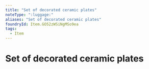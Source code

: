 ```yaml
---
title: "Set of decorated ceramic plates"
noteType: ":luggage:"
aliases: "Set of decorated ceramic plates"
foundryId: Item.GO52zWSiNgMSo9ea
tags:
  - Item
---
```


# Set of decorated ceramic plates
